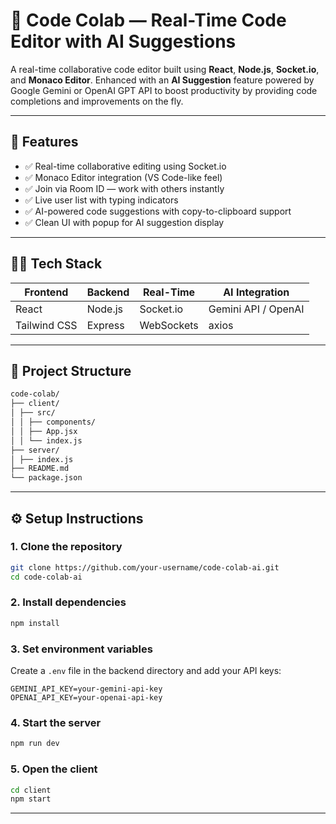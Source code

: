 # 🧠 Code Colab — Real-Time Code Editor with AI Suggestions

A real-time collaborative code editor built using **React**, **Node.js**, **Socket.io**, and **Monaco Editor**. Enhanced with an **AI Suggestion** feature powered by Google Gemini or OpenAI GPT API to boost productivity by providing code completions and improvements on the fly.

---

## 🚀 Features

- ✅ Real-time collaborative editing using Socket.io
- ✅ Monaco Editor integration (VS Code-like feel)
- ✅ Join via Room ID — work with others instantly
- ✅ Live user list with typing indicators
- ✅ AI-powered code suggestions with copy-to-clipboard support
- ✅ Clean UI with popup for AI suggestion display

---


## 🧑‍💻 Tech Stack

| Frontend     | Backend     | Real-Time      | AI Integration |
|--------------|-------------|----------------|----------------|
| React        | Node.js     | Socket.io      | Gemini API / OpenAI |
| Tailwind CSS | Express     | WebSockets     | axios |

---

## 🧩 Project Structure
```bash
code-colab/
├── client/
│ ├── src/
│ │ ├── components/
│ │ ├── App.jsx
│ │ └── index.js
├── server/
│ ├── index.js
├── README.md
└── package.json
```

---

## ⚙️ Setup Instructions

### 1. Clone the repository

```bash
git clone https://github.com/your-username/code-colab-ai.git
cd code-colab-ai
```

### 2. Install dependencies

```bash
npm install
```

### 3. Set environment variables

Create a `.env` file in the backend directory and add your API keys:

```env
GEMINI_API_KEY=your-gemini-api-key
OPENAI_API_KEY=your-openai-api-key
```

### 4. Start the server

```bash
npm run dev
```

### 5. Open the client

```bash
cd client
npm start
```

---

